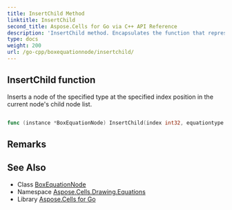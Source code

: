 ```yaml
---
title: InsertChild Method 
linktitle: InsertChild
second_title: Aspose.Cells for Go via C++ API Reference
description: 'InsertChild method. Encapsulates the function that represents insertchild in Go.'
type: docs
weight: 200
url: /go-cpp/boxequationnode/insertchild/
---
```


## InsertChild function

Inserts a node of the specified type at the specified index position in the current node's child node list.

```go

func (instance *BoxEquationNode) InsertChild(index int32, equationtype EquationNodeType)  (*EquationNode,  error) 

```

## Remarks


## See Also

* Class [BoxEquationNode](../)
* Namespace [Aspose.Cells.Drawing.Equations](../../)
* Library [Aspose.Cells for Go](../../../)
